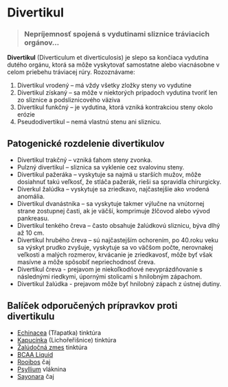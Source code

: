 Divertikul
==========

> ### Nepríjemnosť spojená s vydutinami sliznice tráviacich orgánov…

**Divertikul** (Diverticulum et diverticulosis) je slepo sa končiaca vydutina
dutého orgánu, ktorá sa môže vyskytovať samostatne alebo viacnásobne v celom
priebehu tráviacej rúry. Rozoznávame:

1. Divertikul vrodený – má vždy všetky zložky steny vo vydutine
2. Divertikul získaný – sa môže v niektorých prípadoch vydutina tvoriť len zo sliznice a podsliznicového väziva
3. Divertikul funkčný – je vydutina, ktorá vzniká kontrakciou steny okolo erózie
4. Pseudodivertikul – nemá vlastnú stenu ani sliznicu.

Patogenické rozdelenie divertikulov
-----------------------------------

* Divertikul trakčný – vzniká ťahom steny zvonka.
* Pulzný divertikul – sliznica sa vyklenie cez svalovinu steny.
* Divertikul pažeráka – vyskytuje sa najmä u starších mužov, môže dosiahnuť takú veľkosť, že stláča pažerák, rieši sa spravidla chirurgicky.
* Diverkul žalúdka – vyskytuje sa zriedkavo, najčastejšie ako vrodená anomália.
* Divertikul dvanástnika – sa vyskytuje takmer výlučne na vnútornej strane zostupnej časti, ak je väčší, komprimuje žlčovod alebo vývod pankreasu.
* Divertikul tenkého čreva – často obsahuje žalúdkovú sliznicu, býva dlhý až 10 cm.
* Divertikul hrubého čreva – sú najčastejším ochorením, po 40.roku veku sa výskyt prudko zvyšuje, vyskytuje sa vo väčšom počte, nerovnakej veľkosti a malých rozmerov, krvácanie je zriedkavosť, môže byť však masívne a môže spôsobiť nepriechodnosť čreva.
* Divertikul čreva - prejavom je niekoľkodňové nevyprázdňovanie s následnými riedkymi, úpornými stolicami s hnilobným zápachom.
* Divertikul žalúdka - prejavom môže byť hnilobný zápach z ústnej dutiny.

Balíček odporučených prípravkov proti divertikulu
-------------------------------------------------

* [Echinacea](/sip/tinktury/echinacea) (Třapatka) tinktúra
* [Kapucínka](/sip/tinktury/kapucinka) (Lichořeřišnice) tinktúra
* [Žalúdočná zmes](/sip/tinktury/zmes-zaludocna) tinktúra
* [BCAA Liquid](/sip/produkty-CVI/bcaa-l-carnitin)
* [Rooibos](/sip/caje/rooibos) čaj
* [Psyllium](/sip/caje/psyllium) vláknina
* [Sayonara](/sip/caje/sayonara) čaj
